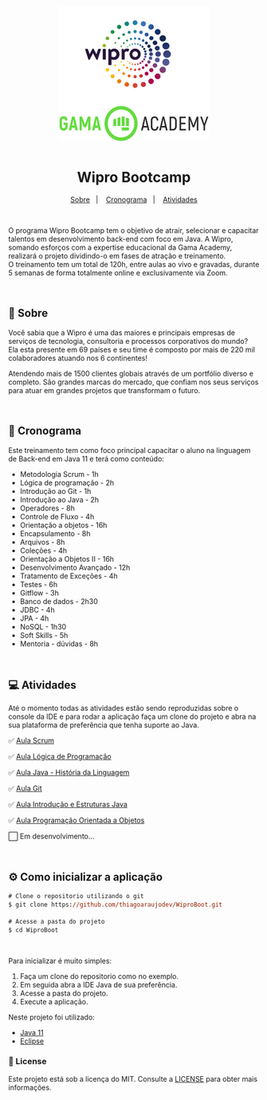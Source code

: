 <div style="display: inline_block" align="center">
  <br>
  <img align="center" alt="Logo Wipro" title="Wipro" height="200"  width="300" src=".github/wipro_logo.png">
  <img align="center" alt="Logo Gama Academy" title="Gama Academy" height="70" width="300" src=".github/gama_academy_logo.png">
</div>

<br>

<h1 align="center"> Wipro Bootcamp </h1>

<p align="center">
  <a href="#-sobre">Sobre</a>&nbsp;&nbsp;&nbsp;|&nbsp;&nbsp;&nbsp;
  <a href="#-cronograma">Cronograma</a>&nbsp;&nbsp;&nbsp;|&nbsp;&nbsp;&nbsp;
  <a href="#-atividades">Atividades</a>
</p>

<br>

O programa Wipro Bootcamp tem o objetivo de atrair, selecionar e capacitar talentos em desenvolvimento back-end com foco em Java. A Wipro, somando esforços com a expertise educacional da Gama Academy, realizará o projeto dividindo-o em fases de atração e treinamento.<br>
O treinamento tem um total de 120h, entre aulas ao vivo e gravadas, durante 5 semanas de forma totalmente online e exclusivamente via Zoom. 

<br>

## 📰 Sobre

Você sabia que a Wipro é uma das maiores e principais empresas de serviços de tecnologia, consultoria e processos corporativos do mundo? Ela esta presente em 69 países e seu time é composto por mais de 220 mil colaboradores atuando nos 6 continentes!

Atendendo mais de 1500 clientes globais através de um portfólio diverso e completo. São grandes marcas do mercado, que confiam nos seus serviços para atuar em grandes projetos que transformam o futuro.

<br>

## 🚀 Cronograma

Este treinamento tem como foco principal capacitar o aluno na linguagem de Back-end em Java 11 e terá como conteúdo:

- Metodologia Scrum - 1h
- Lógica de programação - 2h
- Introdução ao Git - 1h
- Introdução ao Java - 2h
- Operadores - 8h
- Controle de Fluxo - 4h
- Orientação a objetos - 16h
- Encapsulamento - 8h
- Arquivos - 8h
- Coleções - 4h
- Orientação a Objetos II - 16h
- Desenvolvimento Avançado - 12h
- Tratamento de Exceções - 4h
- Testes - 6h
- Gitflow - 3h
- Banco de dados - 2h30
- JDBC - 4h
- JPA - 4h
- NoSQL - 1h30
- Soft Skills - 5h
- Mentoria - dúvidas - 8h

<br>

## 💻 Atividades

Até o momento todas as atividades estão sendo reproduzidas sobre o console da IDE e para rodar a aplicação faça um clone do projeto e abra na sua plataforma de preferência que tenha suporte ao Java.

✅ [Aula Scrum](../../tree/main/src/aula_scrum/)

✅ [Aula Lógica de Programação](../../tree/main/src/aula_logica_programacao/)

✅ [Aula Java - História da Linguagem](../../tree/main/src/aula_historia_java/)

✅ [Aula Git](../../tree/main/src/aula_git/)

✅ [Aula Introdução e Estruturas Java](../../tree/main/src/aula_introducao/)

✅ [Aula Programação Orientada a Objetos](../../tree/main/src/aula_poo/)

⬜ Em desenvolvimento...

<br>

## ⚙️ Como inicializar a aplicação

```ps
# Clone o repositorio utilizando o git
$ git clone https://github.com/thiagoaraujodev/WiproBoot.git

# Acesse a pasta do projeto
$ cd WiproBoot
```
<br>

Para inicializar é muito simples:
1. Faça um clone do repositorio como no exemplo.
2. Em seguida abra a IDE Java de sua preferência.
3. Acesse a pasta do projeto.
4. Execute a aplicação.

Neste projeto foi utilizado:

- [Java 11](https://www.oracle.com/java/)
- [Eclipse](https://www.eclipse.org/)


### 📝 License 

Este projeto está sob a licença do MIT. Consulte a [LICENSE](https://github.com/thiagoaraujodev/WiproBoot/blob/main/LICENSE) para obter mais informações.
